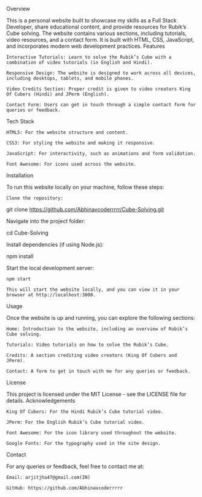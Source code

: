 Overview

This is a personal website built to showcase my skills as a Full Stack Developer, share educational content, and provide resources for Rubik’s Cube solving. The website contains various sections, including tutorials, video resources, and a contact form. It is built with HTML, CSS, JavaScript, and incorporates modern web development practices.
Features

    Interactive Tutorials: Learn to solve the Rubik’s Cube with a combination of video tutorials (in English and Hindi).

    Responsive Design: The website is designed to work across all devices, including desktops, tablets, and mobile phones.

    Video Credits Section: Proper credit is given to video creators King Of Cubers (Hindi) and JPerm (English).

    Contact Form: Users can get in touch through a simple contact form for queries or feedback.

Tech Stack

    HTML5: For the website structure and content.

    CSS3: For styling the website and making it responsive.

    JavaScript: For interactivity, such as animations and form validation.

    Font Awesome: For icons used across the website.

Installation

To run this website locally on your machine, follow these steps:

    Clone the repository:

git clone https://github.com/Abhinavcoderrrrr/Cube-Solving.git

Navigate into the project folder:

cd Cube-Solving

Install dependencies (if using Node.js):

npm install

Start the local development server:

    npm start

    This will start the website locally, and you can view it in your browser at http://localhost:3000.

Usage

Once the website is up and running, you can explore the following sections:

    Home: Introduction to the website, including an overview of Rubik’s Cube solving.

    Tutorials: Video tutorials on how to solve the Rubik’s Cube.

    Credits: A section crediting video creators (King Of Cubers and JPerm).

    Contact: A form to get in touch with me for any queries or feedback.

License

This project is licensed under the MIT License - see the LICENSE file for details.
Acknowledgements

    King Of Cubers: For the Hindi Rubik’s Cube tutorial video.

    JPerm: For the English Rubik’s Cube tutorial video.

    Font Awesome: For the icon library used throughout the website.

    Google Fonts: For the typography used in the site design.

Contact

For any queries or feedback, feel free to contact me at:

    Email: arjitjha47@gmail.com(IN)

    GitHub: https://github.com/Abhinavcoderrrrr
